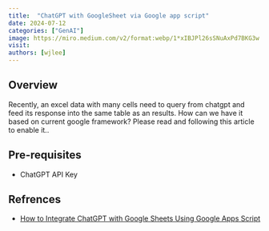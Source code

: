 ```yaml
---
title:  "ChatGPT with GoogleSheet via Google app script"
date: 2024-07-12
categories: ["GenAI"]
image: https://miro.medium.com/v2/format:webp/1*xIBJPl26sSNuAxPd7BKG3w.jpeg
visit:
authors: [wjlee]
---
```


## Overview

Recently, an excel data with many cells need to query from chatgpt and feed its response into the same table as an results. How can we have it based on current google framework? Please read and following this article to enable it..

## Pre-requisites
* ChatGPT API Key

## Refrences
* [How to Integrate ChatGPT with Google Sheets Using Google Apps Script](freecodecamp.org/news/create-chat-gpt-formulas-in-google-sheets/)